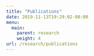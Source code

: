 ```yaml
---
title: "Publications"
date: 2019-11-13T19:29:02-08:00
menu:
  main:
    parent: research
    weight: 4
url: /research/publications       
---
```

